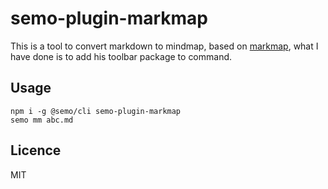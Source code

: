 # semo-plugin-markmap

This is a tool to convert markdown to mindmap, based on [markmap](https://github.com/gera2ld/markmap), what I have done is to add his toolbar package to command.


## Usage

```
npm i -g @semo/cli semo-plugin-markmap
semo mm abc.md
```

## Licence

MIT